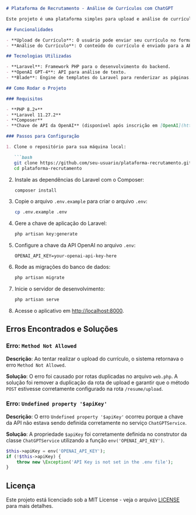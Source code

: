 

```markdown
# Plataforma de Recrutamento - Análise de Currículos com ChatGPT

Este projeto é uma plataforma simples para upload e análise de currículos usando a API GPT-4 da OpenAI. O sistema permite que os usuários façam o upload de seus currículos, que são então analisados pela inteligência artificial, gerando um feedback com base nas informações contidas no currículo.

## Funcionalidades

- **Upload de Currículo**: O usuário pode enviar seu currículo no formato de arquivo.
- **Análise do Currículo**: O conteúdo do currículo é enviado para a API da OpenAI (GPT-4), que gera um feedback sobre as qualificações, experiência e habilidades descritas no currículo.

## Tecnologias Utilizadas

- **Laravel**: Framework PHP para o desenvolvimento do backend.
- **OpenAI GPT-4**: API para análise de texto.
- **Blade**: Engine de templates do Laravel para renderizar as páginas.

## Como Rodar o Projeto

### Requisitos

- **PHP 8.2+**
- **Laravel 11.27.2**
- **Composer**
- **Chave de API da OpenAI** (disponível após inscrição em [OpenAI](https://openai.com/)).

### Passos para Configuração

1. Clone o repositório para sua máquina local:

   ```bash
   git clone https://github.com/seu-usuario/plataforma-recrutamento.git
   cd plataforma-recrutamento
   ```

2. Instale as dependências do Laravel com o Composer:

   ```bash
   composer install
   ```

3. Copie o arquivo `.env.example` para criar o arquivo `.env`:

   ```bash
   cp .env.example .env
   ```

4. Gere a chave de aplicação do Laravel:

   ```bash
   php artisan key:generate
   ```

5. Configure a chave da API OpenAI no arquivo `.env`:

   ```env
   OPENAI_API_KEY=your-openai-api-key-here
   ```

6. Rode as migrações do banco de dados:

   ```bash
   php artisan migrate
   ```

7. Inicie o servidor de desenvolvimento:

   ```bash
   php artisan serve
   ```

8. Acesse o aplicativo em [http://localhost:8000](http://localhost:8000).

## Erros Encontrados e Soluções

### Erro: `Method Not Allowed`

**Descrição**: Ao tentar realizar o upload do currículo, o sistema retornava o erro `Method Not Allowed`.

**Solução**: O erro foi causado por rotas duplicadas no arquivo `web.php`. A solução foi remover a duplicação da rota de upload e garantir que o método `POST` estivesse corretamente configurado na rota `/resume/upload`.

### Erro: `Undefined property '$apiKey'`

**Descrição**: O erro `Undefined property '$apiKey'` ocorreu porque a chave da API não estava sendo definida corretamente no serviço `ChatGPTService`.

**Solução**: A propriedade `$apiKey` foi corretamente definida no construtor da classe `ChatGPTService` utilizando a função `env('OPENAI_API_KEY')`.

```php
$this->apiKey = env('OPENAI_API_KEY');
if (!$this->apiKey) {
    throw new \Exception('API Key is not set in the .env file');
}
```

## Licença

Este projeto está licenciado sob a MIT License - veja o arquivo [LICENSE](LICENSE) para mais detalhes.

```

